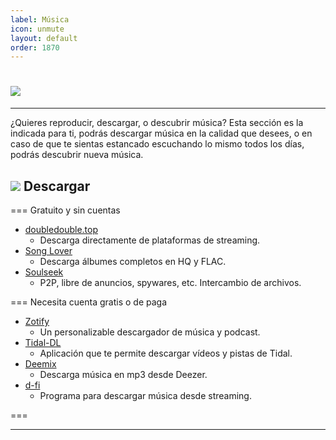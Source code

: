 ```yaml
---
label: Música
icon: unmute
layout: default
order: 1870
---
```



# ![](https://i.postimg.cc/26DhDRJk/banner-items-lcdh-4.png)


---


¿Quieres reproducir, descargar, o descubrir música? Esta sección es la indicada para ti, podrás descargar música en la calidad que desees, o en caso de que te sientas estancado escuchando lo mismo todos los días, podrás descubrir nueva música.


## ![](https://i.postimg.cc/fyHqs50r/Proyecto-nuevo-2.png) Descargar


=== Gratuito y sin cuentas


- [doubledouble.top](https://doubledouble.top/)
    - Descarga directamente de plataformas de streaming.
- [Song Lover](https://songslover.vip/)
    - Descarga álbumes completos en HQ y FLAC.
- [Soulseek](http://www.slsknet.org/news/)
    - P2P, libre de anuncios, spywares, etc. Intercambio de archivos.
    

=== Necesita cuenta gratis o de paga


- [Zotify](https://zotify.xyz/zotify/zotify)
    - Un personalizable descargador de música y podcast.
- [Tidal-DL](https://github.com/yaronzz/Tidal-Media-Downloader)
    - Aplicación que te permite descargar vídeos y pistas de Tidal.
- [Deemix](https://archive.org/details/deemix)
    - Descarga música en mp3 desde Deezer.
- [d-fi](https://notabug.org/sayem314/d-fi)
    - Programa para descargar música desde streaming.

===

---









